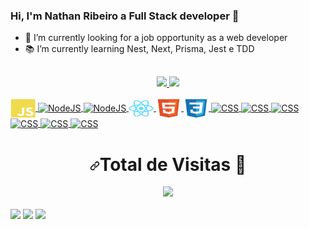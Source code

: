 ### Hi, I'm Nathan Ribeiro a Full Stack developer 👋


- 🔭 I’m currently looking for a job opportunity as a web developer 
- 📚 I’m currently learning Nest, Next, Prisma, Jest e TDD

##
<div align="center">
  <a href="https://github.com/nathanrib13">
  <img height="150em" src="https://github-readme-stats.vercel.app/api?username=nathanrib13&show_icons=true&theme=dracula&include_all_commits=true&count_private=true"/>
  <img height="150em" src="https://github-readme-stats.vercel.app/api/top-langs/?username=nathanrib13&layout=compact&langs_count=7&theme=dracula"/>
</div>
<br>

<div>
  <img
    align="center"
    alt="JavaScript"
    height="30"
    width="40"
    src="https://raw.githubusercontent.com/devicons/devicon/master/icons/javascript/javascript-plain.svg"
  />
  <img
    align="center"
    alt="NodeJS"
    height="30"
    width="40"
    src="https://cdn.jsdelivr.net/gh/devicons/devicon/icons/nodejs/nodejs-original.svg"
  />
  <img
    align="center"
    alt="NodeJS"
    height="30"
    width="40"
    src="https://cdn.jsdelivr.net/gh/devicons/devicon/icons/mysql/mysql-original.svg"
  />
  <img
    align="center"
    alt="React"
    height="30"
    width="40"
    src="https://raw.githubusercontent.com/devicons/devicon/master/icons/react/react-original.svg"
  />
  <img
    align="center"
    alt="HTML"
    height="30"
    width="40"
    src="https://raw.githubusercontent.com/devicons/devicon/master/icons/html5/html5-original.svg"
  />
  <img
    align="center"
    alt="CSS"
    height="30"
    width="40"
    src="https://raw.githubusercontent.com/devicons/devicon/master/icons/css3/css3-original.svg"
  />
  <img
    align="center"
    alt="CSS"
    height="30"
    width="40"
    src="https://www.svgrepo.com/show/354238/python.svg"
  />
  <img
    align="center"
    alt="CSS"
    height="30"
    width="40"
    src="https://www.svgrepo.com/show/342062/next-js.svg"
  />
  <img
    align="center"
    alt="CSS"
    height="30"
    width="40"
    src="https://www.svgrepo.com/show/373865/nest-middleware-ts.svg"
  />
  <img
    align="center"
    alt="CSS"
    height="30"
    width="40"
    src="https://www.svgrepo.com/show/354210/prisma.svg"
  />
  <img
    align="center"
    alt="CSS"
    height="30"
    width="40"
    src="https://www.svgrepo.com/show/374118/tailwind.svg"
  />
   <img
    align="center"
    alt="CSS"
    height="30"
    width="40"
    src="https://www.svgrepo.com/show/374118/tailwind.svg](https://www.svgrepo.com/show/373700/jest.svg"
  />
</div>
<div align="center" dir="auto"> <a href="https://github.com/PzLeMoNBR">
   <h1 dir="auto"><a id="user-content-total-de-visitas-" class="anchor" href="#total-de-visitas-" aria-hidden="true"><svg class="octicon octicon-link" viewBox="0 0 16 16" version="1.1" width="16" height="16" aria-hidden="true"><path fill-rule="evenodd" d="M7.775 3.275a.75.75 0 001.06 1.06l1.25-1.25a2 2 0 112.83 2.83l-2.5 2.5a2 2 0 01-2.83 0 .75.75 0 00-1.06 1.06 3.5 3.5 0 004.95 0l2.5-2.5a3.5 3.5 0 00-4.95-4.95l-1.25 1.25zm-4.69 9.64a2 2 0 010-2.83l2.5-2.5a2 2 0 012.83 0 .75.75 0 001.06-1.06 3.5 3.5 0 00-4.95 0l-2.5 2.5a3.5 3.5 0 004.95 4.95l1.25-1.25a.75.75 0 00-1.06-1.06l-1.25 1.25a2 2 0 01-2.83 0z"></path></svg></a>Total de Visitas <g-emoji class="g-emoji" alias="mag_right" fallback-src="https://github.githubassets.com/images/icons/emoji/unicode/1f50e.png">🔎</g-emoji></h1>
        <img src="https://profile-counter.glitch.me/nathanrib13/count.svg" style="max-width: 100%;">
    </div>

<br>
 
<div> 
   <a href="https://www.linkedin.com/in/nathan-ribeiro-54403519b/" target="_blank"><img src="https://img.shields.io/badge/-LinkedIn-%230077B5?style=for-the-badge&logo=linkedin&logoColor=white" target="_blank"></a> 
  <a href = "mailto:nathan.ribeiros7@gmail.com"><img src="https://img.shields.io/badge/-Gmail-%23333?style=for-the-badge&logo=gmail&logoColor=white" target="_blank"></a>
  <a href="https://www.instagram.com/nathanrib13/" target="_blank"><img src="https://img.shields.io/badge/-Instagram-%23E4405F?style=for-the-badge&logo=instagram&logoColor=white" target="_blank"></a>
</div>
